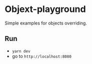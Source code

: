 # Objext-playground

Simple examples for objects overriding.

## Run
  - `yarn dev`
  - go to `http://localhost:8080`
